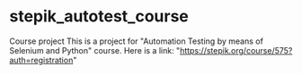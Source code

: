# stepik_autotest_course
Course project
This is a project for "Automation Testing by means of Selenium and Python" course.
Here is a link: "https://stepik.org/course/575?auth=registration"